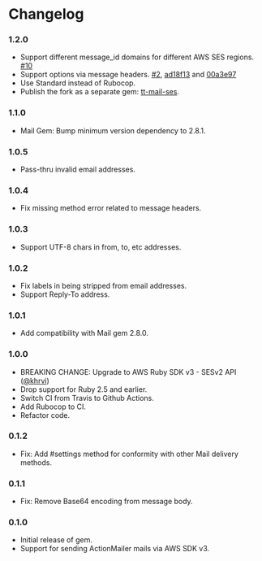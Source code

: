 # Changelog

### 1.2.0

- Support different message_id domains for different AWS SES regions. [#10](https://github.com/tablecheck/mail-ses/pull/10)
- Support options via message headers. [#2](https://github.com/Teamtailor/mail-ses/pull/2), [ad18f13](https://github.com/Teamtailor/mail-ses/commit/ad18f133ecaa6d6a5c4765930fe1b3b413a498a8) and [00a3e97](https://github.com/Teamtailor/mail-ses/commit/00a3e97fea5caba10b5d9ef0d418f26ccb4b0e61)
- Use Standard instead of Rubocop.
- Publish the fork as a separate gem: [tt-mail-ses](https://rubygems.org/gems/tt-mail-ses).

### 1.1.0

- Mail Gem: Bump minimum version dependency to 2.8.1.

### 1.0.5

- Pass-thru invalid email addresses.

### 1.0.4

- Fix missing method error related to message headers.

### 1.0.3

- Support UTF-8 chars in from, to, etc addresses.

### 1.0.2

- Fix labels in being stripped from email addresses.
- Support Reply-To address.

### 1.0.1

- Add compatibility with Mail gem 2.8.0.

### 1.0.0

- BREAKING CHANGE: Upgrade to AWS Ruby SDK v3 - SESv2 API ([@khrvi](https://github.com/khrvi))
- Drop support for Ruby 2.5 and earlier.
- Switch CI from Travis to Github Actions.
- Add Rubocop to CI.
- Refactor code.

### 0.1.2

- Fix: Add #settings method for conformity with other Mail delivery methods.

### 0.1.1

- Fix: Remove Base64 encoding from message body.

### 0.1.0

- Initial release of gem.
- Support for sending ActionMailer mails via AWS SDK v3.
